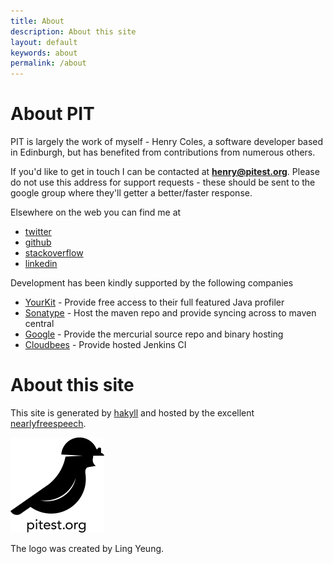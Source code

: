 ```yaml
---
title: About
description: About this site
layout: default
keywords: about
permalink: /about
---
```


# About PIT

PIT is largely the work of myself - Henry Coles, a software developer based in Edinburgh, but has benefited from contributions from numerous others.

If you'd like to get in touch I can be contacted at **henry@pitest.org**. Please do not use this address for support requests - these should be sent
to the google group where they'll getter a better/faster response.

Elsewhere on the web you can find me at

* [twitter]
* [github]
* [stackoverflow]
* [linkedin]

Development has been kindly supported by the following companies

* [YourKit] - Provide free access to their full featured Java profiler
* [Sonatype] - Host the maven repo and provide syncing across to maven central
* [Google] - Provide the mercurial source repo and binary hosting
* [Cloudbees] - Provide hosted Jenkins CI


# About this site

This site is generated by [hakyll] and hosted by the excellent [nearlyfreespeech].

<img src="/images/pit-black-150x152.png"/>

The logo was created by Ling Yeung.

[twitter]: https://twitter.com/0hjc "twitter profile"
[github]: https://github.com/hcoles "github profile"
[stackoverflow]: http://stackoverflow.com/users/640224/henry "stackoverflow profile"
[linkedin]: http://www.linkedin.com/pub/henry-coles/3/ab9/474 "linkedin profile"
[Sonatype]: http://www.sonatype.com/ "sonatype"
[Google]: http://code.google.com/ "google code"
[Cloudbees]: http://www.cloudbees.com "cloudbees"
[YourKit]: http://www.yourkit.com/ "creator of innovative and intelligent tools for profiling Java and .NET applications"
[hakyll]: http://jaspervdj.be/hakyll/ "homepage of hakyll"
[nearlyfreespeech]:  https://www.nearlyfreespeech.net/ "nearlyfreespeech.net hosting"

